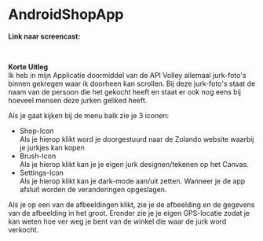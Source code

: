 # AndroidShopApp
**Link naar screencast:** <br>

<br>

**Korte Uitleg** <br>
Ik heb in mijn Applicatie doormiddel van de API Volley allemaal jurk-foto's binnen gekregen waar ik doorheen kan scrollen. 
Bij deze jurk-foto's staat de naam van de persoon die het gekocht heeft en staat er ook nog eens bij hoeveel mensen deze jurken
geliked heeft. 

Als je gaat kijken bij de menu balk zie je 3 iconen:
* Shop-Icon<br>
Als je hierop klikt word je doorgestuurd naar de Zolando website waarbij je jurkjes kan kopen
* Brush-Icon<br>
Als je hierop klikt kan je je eigen jurk designen/tekenen op het Canvas.
* Settings-Icon<br>
Als je hierop klikt kan je dark-mode aan/uit zetten. Wanneer je de app afsluit worden de veranderingen opgeslagen.

Als je op een van de afbeeldingen klikt, zie je de afbeelding en de gegevens van de afbeelding in het groot. Eronder zie je je eigen GPS-locatie zodat je kan weten hoe ver weg je bent van de winkel die waar de jurk word verkocht. 
